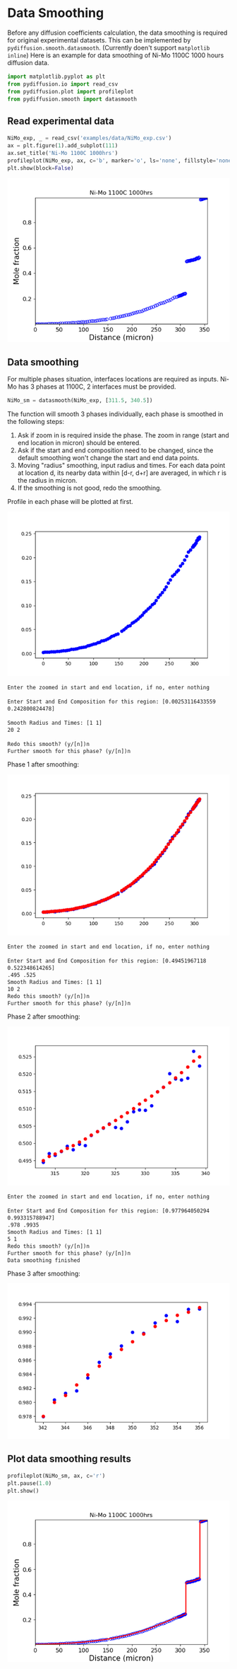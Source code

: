 # Data Smoothing

Before any diffusion coefficients calculation, the data smoothing is required for original experimental datasets. This can be implemented by `pydiffusion.smooth.datasmooth`. (Currently doen't support `matplotlib inline`) Here is an example for data smoothing of Ni-Mo 1100C 1000 hours diffusion data.

```python
import matplotlib.pyplot as plt
from pydiffusion.io import read_csv
from pydiffusion.plot import profileplot
from pydiffusion.smooth import datasmooth
```

## Read experimental data

```python
NiMo_exp, _ = read_csv('examples/data/NiMo_exp.csv')
ax = plt.figure(1).add_subplot(111)
ax.set_title('Ni-Mo 1100C 1000hrs')
profileplot(NiMo_exp, ax, c='b', marker='o', ls='none', fillstyle='none')
plt.show(block=False)
```

![NiMo_raw](DataSmooth_files/DataSmooth_1.png)

## Data smoothing

For multiple phases situation, interfaces locations are required as inputs. Ni-Mo has 3 phases at 1100C, 2 interfaces must be provided.

```python
NiMo_sm = datasmooth(NiMo_exp, [311.5, 340.5])
```

The function will smooth 3 phases individually, each phase is smoothed in the following steps:

1. Ask if zoom in is required inside the phase. The zoom in range (start and end location in micron) should be entered.
2. Ask if the start and end composition need to be changed, since the default smoothing won't change the start and end data points.
3. Moving "radius" smoothing, input radius and times. For each data point at location d, its nearby data within [d-r, d+r] are averaged, in which r is the radius in micron.
4. If the smoothing is not good, redo the smoothing.

Profile in each phase will be plotted at first.

![NiMo_ph1](DataSmooth_files/DataSmooth_2_1.png)

```
Enter the zoomed in start and end location, if no, enter nothing

Enter Start and End Composition for this region: [0.00253116433559 0.242800824478]

Smooth Radius and Times: [1 1]
20 2

Redo this smooth? (y/[n])n
Further smooth for this phase? (y/[n])n
```

Phase 1 after smoothing:

![NiMo_ph1](DataSmooth_files/DataSmooth_2_2.png)

```
Enter the zoomed in start and end location, if no, enter nothing

Enter Start and End Composition for this region: [0.49451967118 0.522348614265]
.495 .525
Smooth Radius and Times: [1 1]
10 2
Redo this smooth? (y/[n])n
Further smooth for this phase? (y/[n])n
```

Phase 2 after smoothing:

![NiMo_ph2](DataSmooth_files/DataSmooth_2_3.png)

```
Enter the zoomed in start and end location, if no, enter nothing

Enter Start and End Composition for this region: [0.977964050294 0.993315788947]
.978 .9935
Smooth Radius and Times: [1 1]
5 1
Redo this smooth? (y/[n])n
Further smooth for this phase? (y/[n])n
Data smoothing finished
```

Phase 3 after smoothing:

![NiMo_ph3](DataSmooth_files/DataSmooth_2_4.png)

## Plot data smoothing results

```python
profileplot(NiMo_sm, ax, c='r')
plt.pause(1.0)
plt.show()
```

![NiMo_smoothed](DataSmooth_files/DataSmooth_3.png)